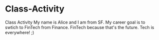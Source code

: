 # Class-Activity
Class Activity
My name is Alice and I am from SF.
My career goal is to swtich to FinTech from Finance.
FinTech because that's the future. Tech is everywhere! ;)